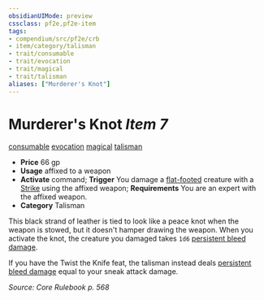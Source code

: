 ```yaml
---
obsidianUIMode: preview
cssclass: pf2e,pf2e-item
tags:
- compendium/src/pf2e/crb
- item/category/talisman
- trait/consumable
- trait/evocation
- trait/magical
- trait/talisman
aliases: ["Murderer's Knot"]
---
```

# Murderer's Knot *Item 7*  
[consumable](/rules/traits/consumable.md)  [evocation](/rules/traits/evocation.md)  [magical](/rules/traits/magical.md)  [talisman](/rules/traits/talisman.md)  

- **Price** 66 gp
- **Usage** affixed to a weapon
- **Activate** command; **Trigger** You damage a [flat-footed](/rules/conditions.md#Flat-footed) creature with a [Strike](/rules/actions/strike.md) using the affixed weapon; **Requirements** You are an expert with the affixed weapon.
- **Category** Talisman

This black strand of leather is tied to look like a peace knot when the weapon is stowed, but it doesn't hamper drawing the weapon. When you activate the knot, the creature you damaged takes `1d6` [persistent bleed damage](/rules/conditions.md#Persistent%20Damage).

If you have the Twist the Knife feat, the talisman instead deals [persistent bleed damage](/rules/conditions.md#Persistent%20Damage) equal to your sneak attack damage.

*Source: Core Rulebook p. 568*
